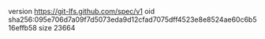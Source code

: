 version https://git-lfs.github.com/spec/v1
oid sha256:095e706d7a09f7d5073eda9d12cfad7075dff4523e8e8524ae60c6b516effb58
size 23664
